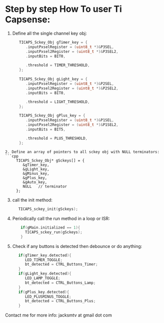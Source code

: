 Step by step How To user Ti Capsense:
============

1. Define all the single channel key obj:
   ```cpp
      TICAPS_Sckey_Obj gTimer_key = {
         .inputPxselRegister = (uint8_t *)&P3SEL,
         .inputPxsel2Register = (uint8_t *)&P3SEL2,
         .inputBits = BIT0,
         
         .threshold = TIMER_THRESHOLD,
      };
  
      TICAPS_Sckey_Obj gLight_key = {
         .inputPxselRegister = (uint8_t *)&P2SEL,
         .inputPxsel2Register = (uint8_t *)&P2SEL2,
         .inputBits = BIT0,
         
         .threshold = LIGHT_THRESHOLD,
      };

      TICAPS_Sckey_Obj gPlus_key = {
         .inputPxselRegister = (uint8_t *)&P1SEL,
         .inputPxsel2Register = (uint8_t *)&P1SEL2,
         .inputBits = BIT5,
         
         .threshold = PLUS_THRESHOLD,
      };
 ```
2. Define an array of pointers to all sckey obj with NULL terminators:
```cpp
      TICAPS_Sckey_Obj* gSckeys[] = {
         &gTimer_key,
         &gLight_key,
         &gMinus_key,
         &gPlus_key,
         &gAuto_key,
         NULL   // terminator
      };
```
3. call the init method:
```cpp
      TICAPS_sckey_init(gSckeys);
```
4. Periodically call the run method in a loop or ISR:
```cpp
       if(gMain.initialized == 1){
         TICAPS_sckey_run(gSckeys);
       }
```
5. Check if any buttons is detected then debounce or do anything:
```cpp
      if(gTimer_key.detected){
         LED_TIMER_TOGGLE;
         bt_detected = CTRL_Buttons_Timer;
      }
      if(gLight_key.detected){
         LED_LAMP_TOGGLE;
         bt_detected = CTRL_Buttons_Lamp;
      }
      if(gPlus_key.detected){
         LED_PLUSMINUS_TOGGLE;
         bt_detected = CTRL_Buttons_Plus;
      }
```
Contact me for more info: jacksmtv at gmail dot com
